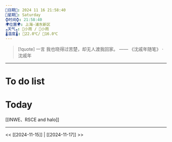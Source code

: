 ```yaml
---
🌻日期🌻: 2024 11 16 21:58:40
🌙星期🌙: Saturday
⌚️时间⌚️: 21:58:40
🌍位置🌍: 上海-浦东新区
☁️天气☁️: 🌅小雨 / 🌃小雨
🌡️温度🌡️: 🌅22.0℃/ 🌃16.0℃
---
```

>[!quote] 一言
 我也晓得过苦楚，却无人渡我回家。  —— 《沈戚年随笔》 · 沈戚年

---
# To do list


# Today
[[INWE、RSCE and halo]]



---
<< [[2024-11-15]] | [[2024-11-17]] >>